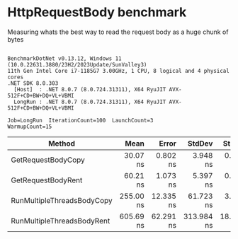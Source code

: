 # HttpRequestBody benchmark

Measuring whats the best way to read the request body as a huge chunk of bytes

```

BenchmarkDotNet v0.13.12, Windows 11 (10.0.22631.3880/23H2/2023Update/SunValley3)
11th Gen Intel Core i7-1185G7 3.00GHz, 1 CPU, 8 logical and 4 physical cores
.NET SDK 8.0.303
  [Host]  : .NET 8.0.7 (8.0.724.31311), X64 RyuJIT AVX-512F+CD+BW+DQ+VL+VBMI
  LongRun : .NET 8.0.7 (8.0.724.31311), X64 RyuJIT AVX-512F+CD+BW+DQ+VL+VBMI

Job=LongRun  IterationCount=100  LaunchCount=3  
WarmupCount=15  

```
| Method                     | Mean      | Error     | StdDev     | StdErr    | Min       | Max         | Op/s         | Gen0   | Allocated |
|--------------------------- |----------:|----------:|-----------:|----------:|----------:|------------:|-------------:|-------:|----------:|
| GetRequestBodyCopy         |  30.07 ns |  0.802 ns |   3.948 ns |  0.241 ns |  25.13 ns |    45.46 ns | 33,252,897.1 | 0.0216 |     136 B |
| GetRequestBodyRent         |  60.21 ns |  1.073 ns |   5.397 ns |  0.323 ns |  50.91 ns |    76.61 ns | 16,609,203.7 | 0.0216 |     136 B |
| RunMultipleThreadsBodyCopy | 255.00 ns | 12.335 ns |  61.723 ns |  3.709 ns | 174.22 ns |   539.86 ns |  3,921,537.2 | 0.1082 |     680 B |
| RunMultipleThreadsBodyRent | 605.69 ns | 62.291 ns | 313.984 ns | 18.731 ns | 309.33 ns | 1,279.05 ns |  1,650,999.2 | 0.1082 |     680 B |
